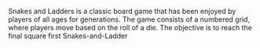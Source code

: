 Snakes and Ladders is a classic board game that has been enjoyed by players of all ages for generations. The game consists of a numbered grid, where players move based on the roll of a die. The objective is to reach the final square first Snakes-and-Ladder
